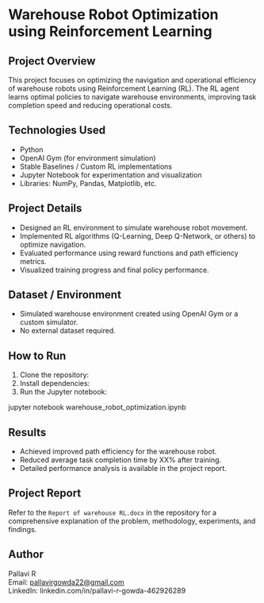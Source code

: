 # Warehouse Robot Optimization using Reinforcement Learning

## Project Overview
This project focuses on optimizing the navigation and operational efficiency of warehouse robots using Reinforcement Learning (RL). The RL agent learns optimal policies to navigate warehouse environments, improving task completion speed and reducing operational costs.

## Technologies Used
- Python
- OpenAI Gym (for environment simulation)
- Stable Baselines / Custom RL implementations
- Jupyter Notebook for experimentation and visualization
- Libraries: NumPy, Pandas, Matplotlib, etc.

## Project Details
- Designed an RL environment to simulate warehouse robot movement.
- Implemented RL algorithms (Q-Learning, Deep Q-Network, or others) to optimize navigation.
- Evaluated performance using reward functions and path efficiency metrics.
- Visualized training progress and final policy performance.

## Dataset / Environment
- Simulated warehouse environment created using OpenAI Gym or a custom simulator.
- No external dataset required.

## How to Run
1. Clone the repository: 
2.  Install dependencies:
3.  Run the Jupyter notebook:

jupyter notebook warehouse_robot_optimization.ipynb

## Results
- Achieved improved path efficiency for the warehouse robot.
- Reduced average task completion time by XX% after training.
- Detailed performance analysis is available in the project report.

## Project Report
Refer to the `Report of warehouse RL.docx` in the repository for a comprehensive explanation of the problem, methodology, experiments, and findings.

## Author
Pallavi R  
Email: pallavirgowda22@gmail.com  
LinkedIn: linkedin.com/in/pallavi-r-gowda-462926289



